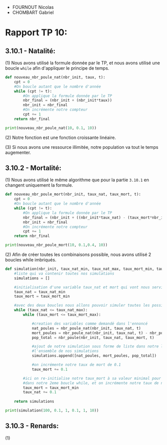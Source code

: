 - FOURNOUT Nicolas
- CHOMBART Gabriel

# Rapport TP 10:

## 3.10.1 - Natalité:
(1) Nous avons utilisé la formule donnée par le TP, et nous avons utilisé une boucle `while` afin d'appliquer le principe de temps.
```py
def nouveau_nbr_poule_nat(nbr_init, taux, t):
    cpt = 0
    #On boucle autant que le nombre d'année
    while (cpt != t):
        #On applique la formule donnée par le TP
        nbr_final = (nbr_init + (nbr_init*taux))
        nbr_init = nbr_final
        #On incrémente notre compteur
        cpt += 1
    return nbr_final

print(nouveau_nbr_poule_nat(10, 0.1, 10))
```

(2) Notre fonction est une fonction croissante linéaire.

(3) Si nous avons une ressource illimitée, notre population va tout le temps augementer.

## 3.10.2 - Mortalité:
(1) Nous avons utilisé le même algorithme que pour la partie `3.10.1` en changent uniquement la formule.
```py
def nouveau_nbr_poule_mort(nbr_init, taux_nat, taux_mort, t):
    cpt = 0
    #On boucle autant que le nombre d'année
    while (cpt != t):
        #On applique la formule donnée par le TP
        nbr_final = (nbr_init + ((nbr_init*taux_nat) - (taux_mort*nbr_init))) 
        nbr_init = nbr_final
        #On incrémente notre compteur
        cpt += 1
    return nbr_final

print(nouveau_nbr_poule_mort(10, 0.1,0.4, 10))
```

(2) Afin de créer toutes les combinaisons possible, nous avons utilisé 2 boucles while imbriqués.
```py
def simulation(nbr_init, taux_nat_min, taux_nat_max, taux_mort_min, taux_mort_max,  t):
    #liste qui va contenir toutes nos simulations
    simulations = []

    #initialisation d'une variable taux_nat et mort qui vont nous servir de compteur dans nos boucles
    taux_nat = taux_nat_min
    taux_mort = taux_mort_min

    #avec des deux boucles nous allons pouvoir simuler toutes les possibilités possibles
    while (taux_nat <= taux_nat_max):
        while (taux_mort <= taux_mort_max):

            #creation des variables comme demandé dans l'ennoncé
            nat_poules = nbr_poule_nat(nbr_init, taux_nat, t)
            mort_poules = nbr_poule_nat(nbr_init, taux_nat, t) - nbr_poule(nbr_init, taux_nat, taux_mort, t)
            pop_total = nbr_poule(nbr_init, taux_nat, taux_mort, t)

            #ajout de notre simulation sous forme de liste dans notre liste originel qui contient
            #l'ensemble de nos simulations
            simulations.append([nat_poules, mort_poules, pop_total])

            #on incrémente notre taux de mort de 0.1
            taux_mort += 0.1

        #ici on re-initialise notre taux_mort à sa valeur minimal pour pouvoir entrer à nouveau
        #dans notre 2eme boucle while, et on incrémente notre taux de nat de 0.1 
        taux_mort = taux_mort_min
        taux_nat += 0.1
    
    return simulations

print(simulation(100, 0.1, 1, 0.1, 1, 10))
```

## 3.10.3 - Renards:
(1) 